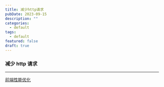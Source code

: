 ```yaml
---
title: 减少http请求
pubDate: 2023-09-15
description: ""
categories:
  - default
tags:
  - default
featured: false
draft: true
---
```

### 减少 http 请求

---

[前端性能优化](前端性能优化.md)

